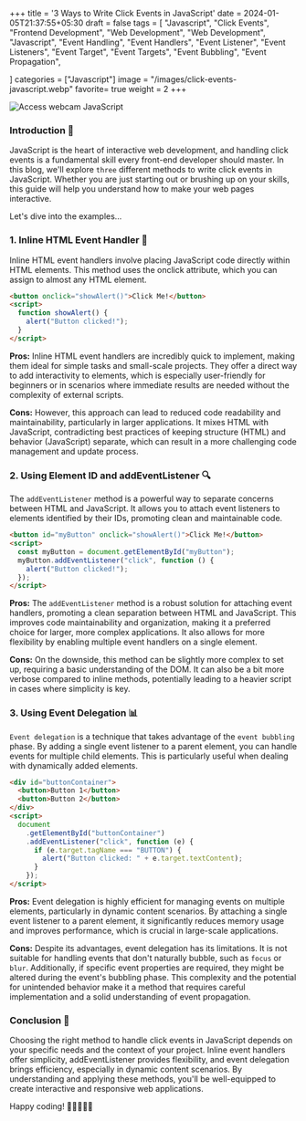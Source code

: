 +++
title = '3 Ways to Write Click Events in JavaScript'
date = 2024-01-05T21:37:55+05:30
draft = false
tags = [
    "Javascript",
    "Click Events",
    "Frontend Development",
    "Web Development",
    "Web Development",
    "Javascript",
    "Event Handling",
    "Event Handlers",
    "Event Listener",
    "Event Listeners",
    "Event Target",
    "Event Targets",
    "Event Bubbling",
    "Event Propagation",
  
]
categories = ["Javascript"]
image = "/images/click-events-javascript.webp"
favorite= true
weight = 2
+++

![Access webcam JavaScript](/images/click-events-javascript.webp)

### Introduction 🌊

JavaScript is the heart of interactive web development, and handling click events is a fundamental skill every front-end developer should master. In this blog, we'll explore `three` different methods to write click events in JavaScript. Whether you are just starting out or brushing up on your skills, this guide will help you understand how to make your web pages interactive.

Let's dive into the examples…

### 1. Inline HTML Event Handler 📄

Inline HTML event handlers involve placing JavaScript code directly within HTML elements. This method uses the onclick attribute, which you can assign to almost any HTML element.

```html
<button onclick="showAlert()">Click Me!</button>
<script>
  function showAlert() {
    alert("Button clicked!");
  }
</script>
```

**Pros:** Inline HTML event handlers are incredibly quick to implement, making them ideal for simple tasks and small-scale projects. They offer a direct way to add interactivity to elements, which is especially user-friendly for beginners or in scenarios where immediate results are needed without the complexity of external scripts.

**Cons:** However, this approach can lead to reduced code readability and maintainability, particularly in larger applications. It mixes HTML with JavaScript, contradicting best practices of keeping structure (HTML) and behavior (JavaScript) separate, which can result in a more challenging code management and update process.

### 2. Using Element ID and addEventListener 🔍

The `addEventListener` method is a powerful way to separate concerns between HTML and JavaScript. It allows you to attach event listeners to elements identified by their IDs, promoting clean and maintainable code.

```html
<button id="myButton" onclick="showAlert()">Click Me!</button>
<script>
  const myButton = document.getElementById("myButton");
  myButton.addEventListener("click", function () {
    alert("Button clicked!");
  });
</script>
```

**Pros:** The `addEventListener` method is a robust solution for attaching event handlers, promoting a clean separation between HTML and JavaScript. This improves code maintainability and organization, making it a preferred choice for larger, more complex applications. It also allows for more flexibility by enabling multiple event handlers on a single element.

**Cons:** On the downside, this method can be slightly more complex to set up, requiring a basic understanding of the DOM. It can also be a bit more verbose compared to inline methods, potentially leading to a heavier script in cases where simplicity is key.

### 3. Using Event Delegation 📊

`Event delegation` is a technique that takes advantage of the `event bubbling` phase. By adding a single event listener to a parent element, you can handle events for multiple child elements. This is particularly useful when dealing with dynamically added elements.

```html
<div id="buttonContainer">
  <button>Button 1</button>
  <button>Button 2</button>
</div>
<script>
  document
    .getElementById("buttonContainer")
    .addEventListener("click", function (e) {
      if (e.target.tagName === "BUTTON") {
        alert("Button clicked: " + e.target.textContent);
      }
    });
</script>
```

**Pros:** Event delegation is highly efficient for managing events on multiple elements, particularly in dynamic content scenarios. By attaching a single event listener to a parent element, it significantly reduces memory usage and improves performance, which is crucial in large-scale applications.

**Cons:** Despite its advantages, event delegation has its limitations. It is not suitable for handling events that don't naturally bubble, such as `focus` or `blur`. Additionally, if specific event properties are required, they might be altered during the event's bubbling phase. This complexity and the potential for unintended behavior make it a method that requires careful implementation and a solid understanding of event propagation.

### Conclusion 🎯

Choosing the right method to handle click events in JavaScript depends on your specific needs and the context of your project. Inline event handlers offer simplicity, addEventListener provides flexibility, and event delegation brings efficiency, especially in dynamic content scenarios. By understanding and applying these methods, you'll be well-equipped to create interactive and responsive web applications.

Happy coding! 🌟👨‍💻👩‍💻
